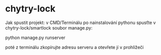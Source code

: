 # chytry-lock

Jak spustit projekt:
v CMD/Terminálu po nainstalování pythonu spusťte v chytry-lock/smartlock soubor manage.py:

python manage.py runserver

poté z terminálu zkopírujte adresu serveru a otevřete jí v prohlížeči
